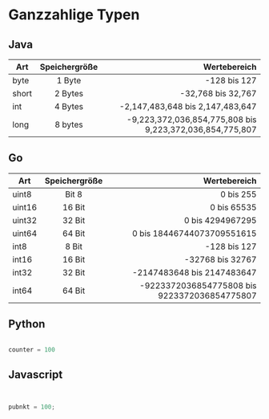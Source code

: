 # Ganzzahlige Typen




## Java 

| Art       | Speichergröße          | Wertebereich  |
| ------------- |:-------------:| -----:|
|byte | 1 Byte | -128 bis 127|
|short|	2 Bytes | -32,768 bis 32,767|
|int|	4 Bytes | -2,147,483,648 bis 2,147,483,647|
|long|  8 bytes | -9,223,372,036,854,775,808 bis 9,223,372,036,854,775,807|



## Go

| Art       | Speichergröße          | Wertebereich  |
| ------------- |:-------------:| -----:|
|uint8 |Bit 8 | 0 bis 255|
|uint16| 16 Bit| 0 bis 65535|
|uint32|32 Bit  |0 bis 4294967295|
|uint64|64 Bit |0 bis 18446744073709551615|
|int8|8 Bit |-128 bis 127|
|int16| 16 Bit |-32768 bis 32767|
|int32|32 Bit|-2147483648 bis 2147483647|
|int64|64 Bit|-9223372036854775808 bis 9223372036854775807|




## Python 

```python

counter = 100         

```
## Javascript

```Javascript


pubnkt = 100; 

```
